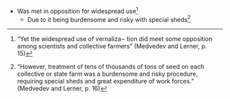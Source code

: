  - Was met in opposition for widespread use[^1]
	 - Due to it being burdensome and risky with special sheds[^2]


[^1]:“Yet the widespread use of vernaliza¬  tion did meet some opposition among scientists and collective  farmers”  (Medvedev and Lerner, p. 15)

[^2]:“However, treatment of tens of thousands of tons of seed on each collective or state farm was a burdensome and risky  procedure, requiring special sheds and great expenditure of  work forces.”  (Medvedev and Lerner, p. 16)